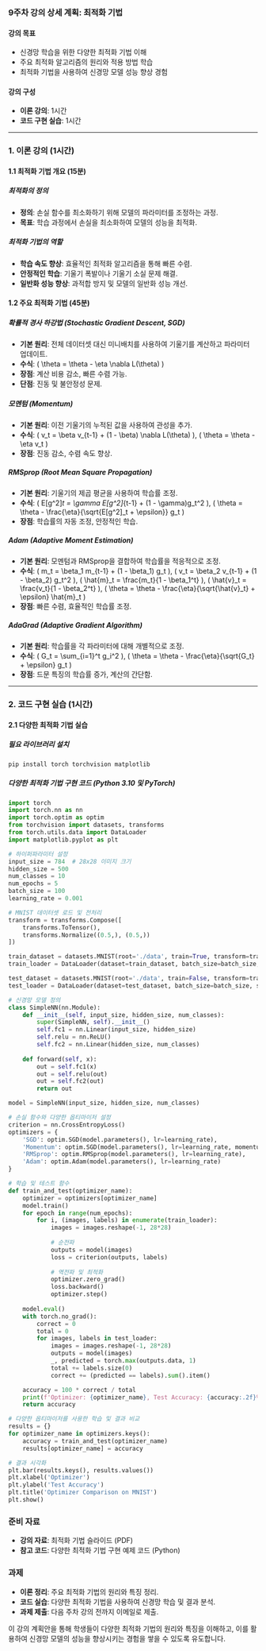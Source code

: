 ### 9주차 강의 상세 계획: 최적화 기법

#### 강의 목표
- 신경망 학습을 위한 다양한 최적화 기법 이해
- 주요 최적화 알고리즘의 원리와 적용 방법 학습
- 최적화 기법을 사용하여 신경망 모델 성능 향상 경험

#### 강의 구성
- **이론 강의**: 1시간
- **코드 구현 실습**: 1시간

---

### 1. 이론 강의 (1시간)

#### 1.1 최적화 기법 개요 (15분)

##### 최적화의 정의
- **정의**: 손실 함수를 최소화하기 위해 모델의 파라미터를 조정하는 과정.
- **목표**: 학습 과정에서 손실을 최소화하여 모델의 성능을 최적화.

##### 최적화 기법의 역할
- **학습 속도 향상**: 효율적인 최적화 알고리즘을 통해 빠른 수렴.
- **안정적인 학습**: 기울기 폭발이나 기울기 소실 문제 해결.
- **일반화 성능 향상**: 과적합 방지 및 모델의 일반화 성능 개선.

#### 1.2 주요 최적화 기법 (45분)

##### 확률적 경사 하강법 (Stochastic Gradient Descent, SGD)
- **기본 원리**: 전체 데이터셋 대신 미니배치를 사용하여 기울기를 계산하고 파라미터 업데이트.
- **수식**: \( \theta = \theta - \eta \nabla L(\theta) \)
- **장점**: 계산 비용 감소, 빠른 수렴 가능.
- **단점**: 진동 및 불안정성 문제.

##### 모멘텀 (Momentum)
- **기본 원리**: 이전 기울기의 누적된 값을 사용하여 관성을 추가.
- **수식**: \( v_t = \beta v_{t-1} + (1 - \beta) \nabla L(\theta) \), \( \theta = \theta - \eta v_t \)
- **장점**: 진동 감소, 수렴 속도 향상.

##### RMSprop (Root Mean Square Propagation)
- **기본 원리**: 기울기의 제곱 평균을 사용하여 학습률 조정.
- **수식**: \( E[g^2]_t = \gamma E[g^2]_{t-1} + (1 - \gamma)g_t^2 \), \( \theta = \theta - \frac{\eta}{\sqrt{E[g^2]_t + \epsilon}} g_t \)
- **장점**: 학습률의 자동 조정, 안정적인 학습.

##### Adam (Adaptive Moment Estimation)
- **기본 원리**: 모멘텀과 RMSprop을 결합하여 학습률을 적응적으로 조정.
- **수식**: \( m_t = \beta_1 m_{t-1} + (1 - \beta_1) g_t \), \( v_t = \beta_2 v_{t-1} + (1 - \beta_2) g_t^2 \), \( \hat{m}_t = \frac{m_t}{1 - \beta_1^t} \), \( \hat{v}_t = \frac{v_t}{1 - \beta_2^t} \), \( \theta = \theta - \frac{\eta}{\sqrt{\hat{v}_t} + \epsilon} \hat{m}_t \)
- **장점**: 빠른 수렴, 효율적인 학습률 조정.

##### AdaGrad (Adaptive Gradient Algorithm)
- **기본 원리**: 학습률을 각 파라미터에 대해 개별적으로 조정.
- **수식**: \( G_t = \sum_{i=1}^t g_i^2 \), \( \theta = \theta - \frac{\eta}{\sqrt{G_t} + \epsilon} g_t \)
- **장점**: 드문 특징의 학습률 증가, 계산의 간단함.

---

### 2. 코드 구현 실습 (1시간)

#### 2.1 다양한 최적화 기법 실습

##### 필요 라이브러리 설치
```bash
pip install torch torchvision matplotlib
```

##### 다양한 최적화 기법 구현 코드 (Python 3.10 및 PyTorch)
```python
import torch
import torch.nn as nn
import torch.optim as optim
from torchvision import datasets, transforms
from torch.utils.data import DataLoader
import matplotlib.pyplot as plt

# 하이퍼파라미터 설정
input_size = 784  # 28x28 이미지 크기
hidden_size = 500
num_classes = 10
num_epochs = 5
batch_size = 100
learning_rate = 0.001

# MNIST 데이터셋 로드 및 전처리
transform = transforms.Compose([
    transforms.ToTensor(),
    transforms.Normalize((0.5,), (0.5,))
])

train_dataset = datasets.MNIST(root='./data', train=True, transform=transform, download=True)
train_loader = DataLoader(dataset=train_dataset, batch_size=batch_size, shuffle=True)

test_dataset = datasets.MNIST(root='./data', train=False, transform=transform)
test_loader = DataLoader(dataset=test_dataset, batch_size=batch_size, shuffle=False)

# 신경망 모델 정의
class SimpleNN(nn.Module):
    def __init__(self, input_size, hidden_size, num_classes):
        super(SimpleNN, self).__init__()
        self.fc1 = nn.Linear(input_size, hidden_size)
        self.relu = nn.ReLU()
        self.fc2 = nn.Linear(hidden_size, num_classes)
    
    def forward(self, x):
        out = self.fc1(x)
        out = self.relu(out)
        out = self.fc2(out)
        return out

model = SimpleNN(input_size, hidden_size, num_classes)

# 손실 함수와 다양한 옵티마이저 설정
criterion = nn.CrossEntropyLoss()
optimizers = {
    'SGD': optim.SGD(model.parameters(), lr=learning_rate),
    'Momentum': optim.SGD(model.parameters(), lr=learning_rate, momentum=0.9),
    'RMSprop': optim.RMSprop(model.parameters(), lr=learning_rate),
    'Adam': optim.Adam(model.parameters(), lr=learning_rate)
}

# 학습 및 테스트 함수
def train_and_test(optimizer_name):
    optimizer = optimizers[optimizer_name]
    model.train()
    for epoch in range(num_epochs):
        for i, (images, labels) in enumerate(train_loader):
            images = images.reshape(-1, 28*28)
            
            # 순전파
            outputs = model(images)
            loss = criterion(outputs, labels)
            
            # 역전파 및 최적화
            optimizer.zero_grad()
            loss.backward()
            optimizer.step()
    
    model.eval()
    with torch.no_grad():
        correct = 0
        total = 0
        for images, labels in test_loader:
            images = images.reshape(-1, 28*28)
            outputs = model(images)
            _, predicted = torch.max(outputs.data, 1)
            total += labels.size(0)
            correct += (predicted == labels).sum().item()

    accuracy = 100 * correct / total
    print(f'Optimizer: {optimizer_name}, Test Accuracy: {accuracy:.2f}%')
    return accuracy

# 다양한 옵티마이저를 사용한 학습 및 결과 비교
results = {}
for optimizer_name in optimizers.keys():
    accuracy = train_and_test(optimizer_name)
    results[optimizer_name] = accuracy

# 결과 시각화
plt.bar(results.keys(), results.values())
plt.xlabel('Optimizer')
plt.ylabel('Test Accuracy')
plt.title('Optimizer Comparison on MNIST')
plt.show()
```

### 준비 자료
- **강의 자료**: 최적화 기법 슬라이드 (PDF)
- **참고 코드**: 다양한 최적화 기법 구현 예제 코드 (Python)

### 과제
- **이론 정리**: 주요 최적화 기법의 원리와 특징 정리.
- **코드 실습**: 다양한 최적화 기법을 사용하여 신경망 학습 및 결과 분석.
- **과제 제출**: 다음 주차 강의 전까지 이메일로 제출.

이 강의 계획안을 통해 학생들이 다양한 최적화 기법의 원리와 특징을 이해하고, 이를 활용하여 신경망 모델의 성능을 향상시키는 경험을 쌓을 수 있도록 유도합니다.